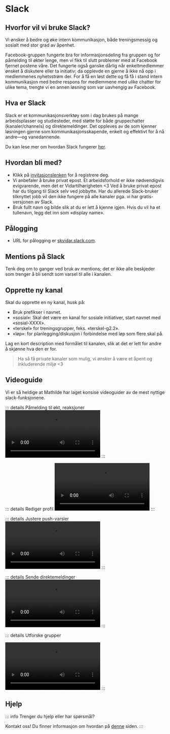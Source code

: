 # Slack

## Hvorfor vil vi bruke Slack?

Vi ønsker å bedre og øke intern kommunikasjon, både treningsmessig og sosialt med stor grad av åpenhet.

Facebook-gruppen fungerte bra for informasjonsdeling fra gruppen og for påmelding til økter lenge, men vi fikk til slutt problemer med at Facebook fjernet postene våre. Det fungerte også ganske dårlig når enkeltmedlemmer ønsket å diskutere eller ta initiativ;
da opplevde en gjerne å ikke nå opp i medlemmenes nyhetsstrøm der. For å få en løst dette og få få i stand intern kommunikasjon med bedre respons for medlemmene med ulike chatter for ulike tema, trengte vi en annen løsning
som var uavhengig av Facebook.

## Hva er Slack

Slack er et kommunikasjonsverktøy som i dag brukes på mange arbeidsplasser og studiesteder, med støtte for både gruppechatter (kanaler/channels) og direktemeldinger.
Det oppleves av de som kjenner løsningen gjerne som kommunikasjonsskapende, enkelt og effektivt for å nå andre—og vanedannende.

Du kan lese mer om hvordan Slack fungerer [her](https://websetnet.net/no/what-is-slack-and-how-does-it-work-plus-plenty-of-slack-tips-and-tricks/#:~:text=Hvordan%20fungerer%20Slack%3F).

## Hvordan bli med?

* Klikk på [invitasjonslenken](https://join.slack.com/t/skvidar/shared_invite/zt-25gq4jieq-NTjoVUjJlMi_lhEcAtGD3Q) for å registrere deg.
* Vi anbefaler å bruke privat epost. Et arbeidsforhold er ikke nødvendigvis evigvarende, men det er Vidartilhørigheten <3 Ved å bruke privat epost har du tilgang til Slack selv ved jobbytte.
Har du allerede Slack-bruker tilknyttet jobb vil den ikke fungere på alle kanaler pga. vi har gratis-versjonen av Slack.
* Bruk fullt navn og bilde slik at du er lett å kjenne igjen. Hvis du vil ha et tullenavn, legg det inn som «display name».

## Pålogging

* URL for pålogging er [skvidar.slack.com](https://skvidar.slack.com/).

## Mentions på Slack

Tenk deg om to ganger ved bruk av mentions; det er ikke alle beskjeder som trenger å bli sendt som varsel til alle i kanalen.

## Opprette ny kanal

Skal du opprette en ny kanal, husk på:

* Bruk prefikser i navnet.
* «sosial»: Skal det være en kanal for sosiale initiativer, start navnet med «sosial-XXXX».
* «terskel» for treningsgrupper, feks. «terskel-g2.2».
* «løp»: for planlegging/diskusjon i forbindelse med løp som flere skal på.

Lag en kort description med formålet til kanalen, slik at det er lett for andre å skjønne hva den er for.

>Ha så få private kanaler som mulig, vi ønsker å være et åpent og inkluderende miljø <3

## Videoguide

Vi er så heldige at Mathilde har laget konsise videoguider av de mest nyttige slack-funksjonene.

::: details Påmelding  til økt, reaksjoner
<video controls>
  <source src="/ressurser/chat/slack_oktpaamelding.mp4" type="video/mp4">
  Your browser does not support the video tag.
</video>
:::

::: details Rediger profil
<video controls>
  <source src="/ressurser/chat/slack_profil.mp4" type="video/mp4">
  Your browser does not support the video tag.
</video>
:::

::: details Justere push-varsler
<video controls>
  <source src="/ressurser/chat/slack_notifications.mp4" type="video/mp4">
  Your browser does not support the video tag.
</video>
:::

::: details Sende direktemeldinger
<video controls>
  <source src="/ressurser/chat/slack_direct_message.mp4" type="video/mp4">
  Your browser does not support the video tag.
</video>
:::

::: details Utforske grupper

<video controls>
  <source src="/ressurser/chat/slack_direct_message.mp4" type="video/mp4">
  Your browser does not support the video tag.
</video>
:::



## Hjelp
::: info Trenger du hjelp eller har spørsmål?

Kontakt oss! Du finner informasjon om hvordan på [denne](/diverse/kontakt#sp%C3%B8rsmal-eller-hjelp-med-slack-chat) siden.
:::